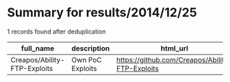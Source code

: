 
# Summary for results/2014/12/25
    
1 records found after deduplication

| full_name | description | html_url | matched_list | matched_count | pushed_at | size | stargazers_count | language | forks_count |
|------------------------------|------------------|-------------------------------------------------|----------------|-----------------|---------------------------|--------|--------------------|------------|---------------|
| Creapos/Ability-FTP-Exploits | Own PoC Exploits | https://github.com/Creapos/Ability-FTP-Exploits | ['exploit'] | 1 | 2014-12-25 14:06:47+00:00 | 116 | 0 | Python | 0 |
